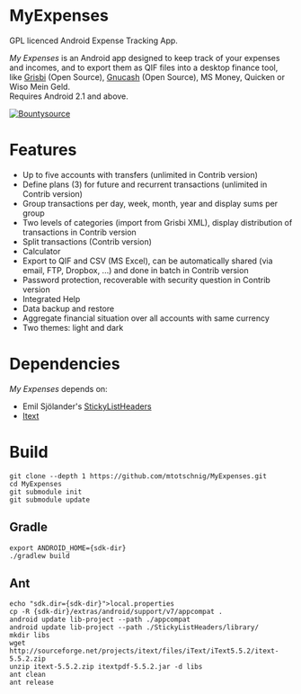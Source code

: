 MyExpenses
==========

GPL licenced Android Expense Tracking App.

*My Expenses* is an Android app designed to keep
  track of your expenses and incomes, and to export them as QIF files into a desktop
  finance tool, like <a href="http://www.grisbi.org">Grisbi</a> (Open Source), <a
  href="http://www.gnucash.org">Gnucash</a> (Open Source), MS Money, Quicken or Wiso Mein Geld.<br />
  Requires Android 2.1 and above.
  
  [![Bountysource](https://www.bountysource.com/badge/tracker?tracker_id=267118)](https://www.bountysource.com/trackers/267118-myexpenses?utm_source=267118&utm_medium=shield&utm_campaign=TRACKER_BADGE)

Features
========
- Up to five accounts with transfers (unlimited in Contrib version)
- Define plans (3) for future and recurrent transactions  (unlimited in Contrib version)
- Group transactions per day, week, month, year and display sums per group
- Two levels of categories (import from Grisbi XML), display distribution of transactions in Contrib version
- Split transactions (Contrib version)
- Calculator
- Export to QIF and CSV (MS Excel), can be automatically shared (via email, FTP, Dropbox, ...) and done in batch in Contrib version
- Password protection, recoverable with security question in Contrib version
- Integrated Help
- Data backup and restore
- Aggregate financial situation over all accounts with same currency
- Two themes: light and dark

Dependencies
=====
*My Expenses* depends on:
- Emil Sjölander's <a href="https://github.com/emilsjolander/StickyListHeaders">StickyListHeaders</a>
- <a href="http://itextpdf.com/">Itext</a>


Build
=====

```
git clone --depth 1 https://github.com/mtotschnig/MyExpenses.git
cd MyExpenses
git submodule init
git submodule update
```

Gradle
------
```
export ANDROID_HOME={sdk-dir}
./gradlew build
```

Ant
---
```
echo "sdk.dir={sdk-dir}">local.properties
cp -R {sdk-dir}/extras/android/support/v7/appcompat .
android update lib-project --path ./appcompat
android update lib-project --path ./StickyListHeaders/library/
mkdir libs
wget http://sourceforge.net/projects/itext/files/iText/iText5.5.2/itext-5.5.2.zip
unzip itext-5.5.2.zip itextpdf-5.5.2.jar -d libs
ant clean
ant release
```
